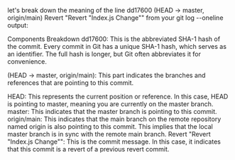 let's break down the meaning of the line dd17600 (HEAD -> master, origin/main) Revert "Revert "Index.js Change"" from your git log --oneline output:

Components Breakdown
dd17600: This is the abbreviated SHA-1 hash of the commit. Every commit in Git has a unique SHA-1 hash, which serves as an identifier. The full hash is longer, but Git often abbreviates it for convenience.

(HEAD -> master, origin/main): This part indicates the branches and references that are pointing to this commit.

HEAD: This represents the current position or reference. In this case, HEAD is pointing to master, meaning you are currently on the master branch.
master: This indicates that the master branch is pointing to this commit.
origin/main: This indicates that the main branch on the remote repository named origin is also pointing to this commit. This implies that the local master branch is in sync with the remote main branch.
Revert "Revert "Index.js Change"": This is the commit message. In this case, it indicates that this commit is a revert of a previous revert commit.
